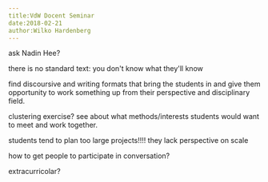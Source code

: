 ```yaml
---
title:VdW Docent Seminar
date:2018-02-21
author:Wilko Hardenberg
---
```


ask Nadin Hee?

there is no standard text: you don't know what they'll know

find discoursive and writing formats that bring the students in and give them opportunity to work something up from their perspective and disciplinary field.

clustering exercise? see about what methods/interests students would want to meet and work together.

students tend to plan too large projects!!!! they lack perspective on scale

how to get people to participate in conversation? 

extracurricolar?







